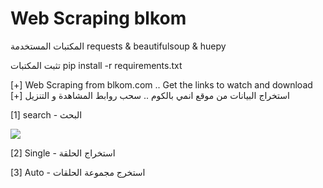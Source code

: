 # Web Scraping blkom


المكتبات المستخدمة requests & beautifulsoup & huepy

تثبت المكتبات pip install -r requirements.txt


[+] Web Scraping from blkom.com .. Get the links to watch and download [+] استخراج البيانات من موقع انمي بالكوم .. سحب روابط المشاهدة و التنزيل 

[1] search - البحث 

![](1.gif)

[2] Single - استخراج الحلقة

[3] Auto - استخرج مجموعة الحلقات
